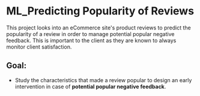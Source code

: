 # ML_Predicting Popularity of Reviews

This project looks into an eCommerce site's product reviews to predict the popularity of a review in order to manage potential popular negative feedback. This is important to the client as they are known to always monitor client satisfaction.

## Goal:
- Study the characteristics that made a review popular to design an early intervention in case of **potential popular negative feedback**.
